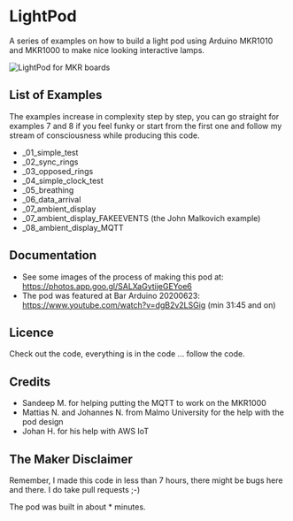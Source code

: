 # LightPod

A series of examples on how to build a light pod using Arduino MKR1010 and MKR1000 to make nice looking interactive lamps.

![LightPod for MKR boards](https://github.com/dcuartielles/LightPod/raw/images/2018_lightpod.jpg "LightPod for MKR boards")


## List of Examples

The examples increase in complexity step by step, you can go straight for examples 7 and 8 if you feel funky or start from the first one and follow my stream of consciousness while producing this code.

* _01_simple_test
* _02_sync_rings
* _03_opposed_rings
* _04_simple_clock_test
* _05_breathing
* _06_data_arrival
* _07_ambient_display
* _07_ambient_display_FAKEEVENTS (the John Malkovich example)
* _08_ambient_display_MQTT

## Documentation

* See some images of the process of making this pod at: https://photos.app.goo.gl/SALXaGytijeGEYoe6
* The pod was featured at Bar Arduino 20200623: https://www.youtube.com/watch?v=dgB2v2LSGig (min 31:45 and on)

## Licence

Check out the code, everything is in the code ... follow the code.

## Credits

* Sandeep M. for helping putting the MQTT to work on the MKR1000
* Mattias N. and Johannes N. from Malmo University for the help with the pod design
* Johan H. for his help with AWS IoT

## The Maker Disclaimer

Remember, I made this code in less than 7 hours, there might be bugs here and there. I do take pull requests ;-)

The pod was built in about * minutes.
